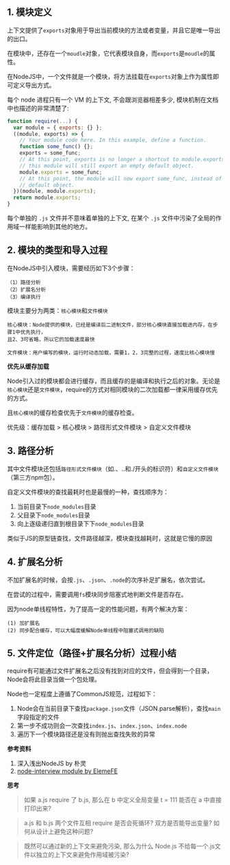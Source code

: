 ## 1. 模块定义
上下文提供了`exports`对象用于导出当前模块的方法或者变量，并且它是唯一导出的出口。

在模块中，还存在一个`moudle`对象，它代表模块自身，而`exports`是`moudle`的属性。

在NodeJS中，一个文件就是一个模块，将方法挂载在`exports`对象上作为属性即可定义导出方式。

每个 node 进程只有一个 VM 的上下文, 不会跟浏览器相差多少, 模块机制在文档中也描述的非常清楚了:
```javascript
function require(...) {
  var module = { exports: {} };
  ((module, exports) => {
    // Your module code here. In this example, define a function.
    function some_func() {};
    exports = some_func;
    // At this point, exports is no longer a shortcut to module.exports, and
    // this module will still export an empty default object.
    module.exports = some_func;
    // At this point, the module will now export some_func, instead of the
    // default object.
  })(module, module.exports);
  return module.exports;
}
```
每个单独的 `.js` 文件并不意味着单独的上下文, 在某个 `.js` 文件中污染了全局的作用域一样能影响到其他的地方。

## 2. 模块的类型和导入过程
在NodeJS中引入模块，需要经历如下3个步骤：
```
（1）路径分析
（2）扩展名分析
（3）编译执行
```

模块主要分为两类：`核心模块`和`文件模块`
```
核心模块：Node提供的模块，已经是编译后二进制文件，部分核心模块直接加载进内存，在步骤1中优先执行，
且2、3可省略，所以它的加载速度最快

文件模块：用户编写的模块，运行时动态加载，需要1，2，3完整的过程，速度比核心模块慢
```

**优先从缓存加载**

Node引入过的模块都会进行缓存，而且缓存的是编译和执行之后的对象。无论是`核心模块`还是`文件模块`，require的方式对相同模块的二次加载都一律采用缓存优先的方式。

且`核心模块`的缓存检查优先于`文件模块`的缓存检查。

优先级：缓存加载 > 核心模块 > 路径形式文件模块 > 自定义文件模块

## 3. 路径分析

其中文件模块还包括`路径形式文件模块`（如.、..和./开头的标识符）和`自定义文件模块`（第三方npm包）。

自定义文件模块的查找最耗时也是最慢的一种，查找顺序为：

1. 当前目录下`node_modules`目录
1. 父目录下`node_modules`目录
1. 向上逐级递归直到根目录下下`node_modules`目录

类似于JS的原型链查找，文件路径越深，模块查找越耗时，这就是它慢的原因

## 4. 扩展名分析

不加扩展名的时候，会按`.js`、`.json`、`.node`的次序补足扩展名，依次尝试。

在尝试的过程中，需要调用`fs`模块同步阻塞式地判断文件是否存在。

因为node单线程特性，为了提高一定的性能问题，有两个解决方案：
```
(1) 加扩展名
(2) 同步配合缓存，可以大幅度缓解Node单线程中阻塞式调用的缺陷
```

## 5. 文件定位（路径+扩展名分析）过程小结
require有可能通过文件扩展名之后没有找到对应的文件，但会得到一个目录，Node会将此目录当做一个包处理。

Node也一定程度上遵循了CommonJS规范，过程如下：

1. Node会在当前目录下查找`package.json`文件（JSON.parse解析），查找`main`字段指定的文件
1. 第一步不成功则会一次查找`index.js`、`index.json`、`index.node`
1. 遍历下一个模块路径还是没有则抛出查找失败的异常

**参考资料**
1. 深入浅出NodeJS by 朴灵
1. [node-interview module by ElemeFE](https://github.com/ElemeFE/node-interview/blob/master/sections/module.md#%E6%A8%A1%E5%9D%97%E6%9C%BA%E5%88%B6)

**思考**
> 如果 a.js require 了 b.js, 那么在 b 中定义全局变量 t = 111 能否在 a 中直接打印出来?

> a.js 和 b.js 两个文件互相 require 是否会死循环? 双方是否能导出变量? 如何从设计上避免这种问题?

> 既然可以通过新的上下文来避免污染, 那么为什么 Node.js 不给每一个.js文件以独立的上下文来避免作用域被污染?